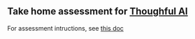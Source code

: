 ## Take home assessment for [Thoughful AI](https://artisan.co/](https://www.thoughtful.ai/))

For assessment intructions, see [this doc](https://thoughtfulautomation.notion.site/Customer-Engineer-Coding-Challenge-aac0008b43714dbcad6ee01efcc537b3)
